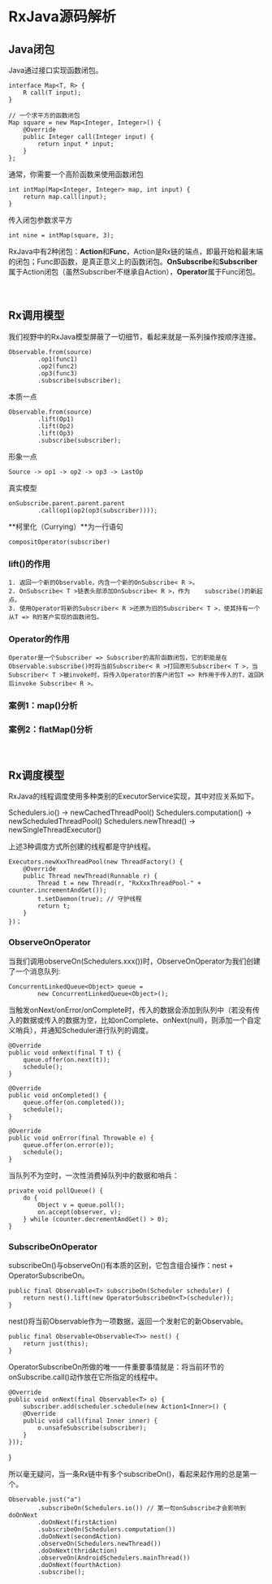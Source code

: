 # RxJava源码解析

## Java闭包

Java通过接口实现函数闭包。

	interface Map<T, R> {
    	R call(T input);
	}

	// 一个求平方的函数闭包
	Map square = new Map<Integer, Integer>() {
    	@Override
    	public Integer call(Integer input) {
        	return input * input;
    	}
	};

通常，你需要一个高阶函数来使用函数闭包
    

	int intMap(Map<Integer, Integer> map, int input) {
    	return map.call(input);
	}


传入闭包参数求平方
    
	int nine = intMap(square, 3);


RxJava中有2种闭包：**Action**和**Func**，Action是Rx链的端点，即最开始和最末端的闭包；Func即函数，是真正意义上的函数闭包。**OnSubscribe**和**Subscriber**属于Action闭包（虽然Subscriber不继承自Action），**Operator**属于Func闭包。

<br/>

## Rx调用模型
我们视野中的RxJava模型屏蔽了一切细节，看起来就是一系列操作按顺序连接。

	Observable.from(source)
        	.op1(func1)
    	    .op2(func2)
        	.op3(func3)
       		.subscribe(subscriber);


本质一点

	Observable.from(source)
    	    .lift(Op1)
   		    .lift(Op2)
        	.lift(Op3)
        	.subscribe(subscriber);

形象一点
    
    Source -> op1 -> op2 -> op3 -> LastOp

真实模型

	onSubscribe.parent.parent.parent
        	.call(op1(op2(op3(subscriber))));
            
**柯里化（Currying）**为一行语句

	compositOperator(subscriber)

### lift()的作用

	1. 返回一个新的Observable，内含一个新的OnSubscribe< R >。
	2. OnSubscribe< T >链表头部添加OnSubscribe< R >，作为	subscribe()的新起点。
	3. 使用Operator将新的Subscriber< R >还原为旧的Subscriber< T >，使其持有一个从T => R的客户实现的函数闭包。

### Operator的作用
	Operator是一个Subscriber => Subscriber的高阶函数闭包，它的职能是在Observable.subscribe()时将当前Subscriber< R >打回原形Subscriber< T >，当Subscriber< T >被invoke时，将传入Operator的客户闭包T => R作用于传入的T，返回R后invoke Subscribe< R >。

### 案例1：map()分析
### 案例2：flatMap()分析

  <br/>
  
## Rx调度模型
RxJava的线程调度使用多种类别的ExecutorService实现，其中对应关系如下。

Schedulers.io() -> newCachedThreadPool()
Schedulers.computation() -> newScheduledThreadPool()
Schedulers.newThread() -> newSingleThreadExecutor()

上述3种调度方式所创建的线程都是守护线程。

	Executors.newXxxThreadPool(new ThreadFactory() {
    	@Override
    	public Thread newThread(Runnable r) {
        	Thread t = new Thread(r, "RxXxxThreadPool-" + counter.incrementAndGet());
        	t.setDaemon(true); // 守护线程
        	return t;
    	}
	})；

### ObserveOnOperator
当我们调用observeOn(Schedulers.xxx())时，ObserveOnOperator为我们创建了一个消息队列:

	ConcurrentLinkedQueue<Object> queue =
        	new ConcurrentLinkedQueue<Object>();

当触发onNext/onError/onComplete时，传入的数据会添加到队列中（若没有传入的数据或传入的数据为空，比如onComplete、onNext(null)，则添加一个自定义哨兵），并通知Scheduler进行队列的调度。

	@Override
	public void onNext(final T t) {
    	queue.offer(on.next(t));
    	schedule();
	}

	@Override
	public void onCompleted() {
    	queue.offer(on.completed());
    	schedule();
	}

	@Override
	public void onError(final Throwable e) {
    	queue.offer(on.error(e));
    	schedule();
	}

当队列不为空时，一次性消费掉队列中的数据和哨兵：

	private void pollQueue() {
    	do {
        	Object v = queue.poll();
        	on.accept(observer, v);
    	} while (counter.decrementAndGet() > 0);
	}
    
### SubscribeOnOperator
subscribeOn()与observeOn()有本质的区别，它包含组合操作：nest + OperatorSubscribeOn。

	public final Observable<T> subscribeOn(Scheduler scheduler) {
    	return nest().lift(new OperatorSubscribeOn<T>(scheduler));
	}

nest()将当前Observable作为一项数据，返回一个发射它的新Observable。

	public final Observable<Observable<T>> nest() {
    	return just(this);
	}

OperatorSubscribeOn所做的唯一一件重要事情就是：将当前环节的onSubscribe.call()动作放在它所指定的线程中。

	@Override
	public void onNext(final Observable<T> o) {
    	subscriber.add(scheduler.schedule(new Action1<Inner>() {
        @Override
        public void call(final Inner inner) {
            o.unsafeSubscribe(subscriber);
        }
    }));
}

所以毫无疑问，当一条Rx链中有多个subscribeOn()，看起来起作用的总是第一个。

	Observable.just("a")
        	.subscribeOn(Schedulers.io()) // 第一句onSubscribe才会影响到doOnNext
        	.doOnNext(firstAction)
        	.subscribeOn(Schedulers.computation())
        	.doOnNext(secondAction)
        	.observeOn(Schedulers.newThread())
        	.doOnNext(thridAction)
        	.observeOn(AndroidSchedulers.mainThread())
        	.doOnNext(fourthAction)
        	.subscribe();
